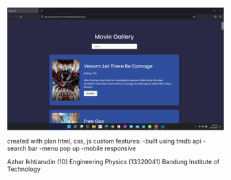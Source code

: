 ![](screenshots.png)

created with plan html, css, js
custom features:
-built using tmdb api
-search bar
-menu pop up
-mobile responsive

Azhar Ikhtiarudin (10)
Engineering Physics (13320041)
Bandung Institute of Technology